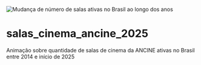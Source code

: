 ![Mudança de número de salas ativas no Brasil ao longo dos anos](https://github.com/Antonino-Marques-Jares/salas_cinema_ancine_2025/ancine_salas_cinema.jpg)

# salas_cinema_ancine_2025
Animação sobre quantidade de salas de cinema da ANCINE ativas no Brasil entre 2014 e início de 2025
